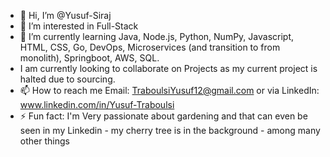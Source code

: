 - 👋 Hi, I’m @Yusuf-Siraj
- 👀 I’m interested in Full-Stack 
- 🌱 I’m currently learning Java, Node.js, Python, NumPy, Javascript, HTML, CSS, Go, DevOps, Microservices (and transition to from monolith), Springboot, AWS, SQL.
-  I am currently looking to collaborate on Projects as my current project is halted due to sourcing. 
- 📫 How to reach me Email: TraboulsiYusuf12@gmail.com or via LinkedIn: www.linkedin.com/in/Yusuf-Traboulsi
- ⚡ Fun fact: I'm Very passionate about gardening and that can even be seen in my Linkedin - my cherry tree is in the background - among many other things 
